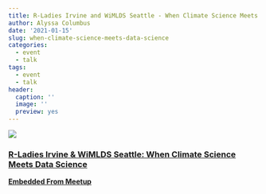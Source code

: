 ```yaml
---
title: R-Ladies Irvine and WiMLDS Seattle - When Climate Science Meets Data Science
author: Alyssa Columbus
date: '2021-01-15'
slug: when-climate-science-meets-data-science
categories:
  - event
  - talk
tags:
  - event
  - talk
header:
  caption: ''
  image: ''
  preview: yes
---
```


<div class="card"><a target="_blank" href="https://www.meetup.com/rladies-irvine/events/275473956/"><img onerror="this.style.display='none'" class="card-image" src="https://secure.meetupstatic.com/photos/event/7/7/9/7/600_494190615.jpeg"><div class="card-text"><h3>R-Ladies Irvine & WiMLDS Seattle: When Climate Science Meets Data Science</h3><p class="signup"><b>Embedded From Meetup</b></p></div></a></div>